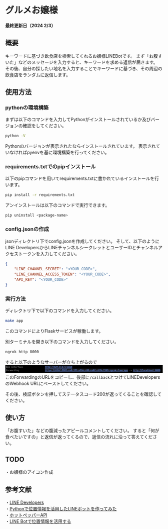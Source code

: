 # グルメお嬢様
#### 最終更新日（2024 2/3）
## 概要
キーワードに基づき飲食店を検索してくれるお嬢様LINEBotです。
まず「お腹すいた」などのメッセージを入力すると、キーワードを求める返信が届きます。
その後、自分の探したい地名を入力することでキーワードに基づき、その周辺の飲食店をランダムに返信します。

## 使用方法
### pythonの環境構築

まずは以下のコマンドを入力してPythonがインストールされているか及びバージョンの確認をしてください。
```bash
python -V
```
Pythonのバージョンが表示されたならインストールされています。
表示されていなければpyenvを基に環境構築を行ってください。

### requirements.txtでのpipインストール
以下のpipコマンドを用いてrequirements.txtに書かれているインストールを行います。
```bash
pip install -r requirements.txt
```
アンインストールは以下のコマンドで実行できます。
```bash
pip uninstall <package-name>
```

### config.jsonの作成
jsonディレクトリ下でconfig.jsonを作成してください。
そして、以下のようにLINE DevelopersからLINEチャンネルシークレットとユーザーIDとチャンネルアクセストークンを入力してください。
```json
{
    "LINE_CHANNEL_SECRET": "<YOUR_CODE>",
    "LINE_CHANNEL_ACCESS_TOKEN": "<YOUR_CODE>",
    "API_KEY": "<YOUR_CODE>"
}

```

### 実行方法
ディレクトリ下で以下のコマンドを入力してください。
```bash
make app
```
このコマンドによりFlaskサービスが稼働します。

別ターミナルを開き以下のコマンドを入力してください。
```bash
ngrok http 8000
```
すると以下のようなサーバーが立ち上がるので
![](image/https.png)
このForwardingのURLをコピーし、後部に```/callback```とつけてLINEDevelopersのWebhook URLにペーストしてください。

その後、検証ボタンを押してステータスコード200が返ってくることを確認してください。

## 使い方
「お腹すいた」などの腹減ったアピールコメントしてください。
すると「何が食べたいですの」と返信が返ってくるので、返信の流れに沿って答えてください。

## TODO
・お嬢様のアイコン作成


## 参考文献
・[LINE Developers](https://developers.line.biz/ja/reference/messaging-api/#messages)<br>
・[Pythonで位置情報を活用したLINEボットを作ってみた](https://qiita.com/kotmats/items/8de977eefcbb6d97ec1d)<br>
・[ホットペッパーAPI](https://webservice.recruit.co.jp/doc/hotpepper/reference.html)<br>
・[LINE Botで位置情報を活用する](https://qiita.com/siganai_poteto/items/c3863ec05a8a6517f167)<br>
